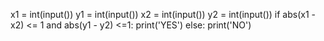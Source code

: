 x1 = int(input())
y1 = int(input())
x2 = int(input())
y2 = int(input())
if abs(x1 - x2) <= 1 and abs(y1 - y2) <=1:
    print('YES')
else:
    print('NO')    
